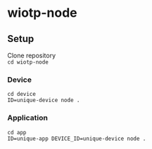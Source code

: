 # wiotp-node

## Setup

Clone repository  
`cd wiotp-node`

### Device
`cd device`  
`ID=unique-device node .`

### Application
`cd app`  
`ID=unique-app DEVICE_ID=unique-device node .`
